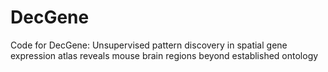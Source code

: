 # DecGene
Code for DecGene: Unsupervised pattern discovery in spatial gene expression atlas reveals mouse brain regions beyond established ontology

